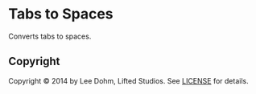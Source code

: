 # Tabs to Spaces

Converts tabs to spaces.

## Copyright

Copyright &copy; 2014 by Lee Dohm, Lifted Studios. See [LICENSE](https://github.com/lee-dohm/tabs-to-spaces/LICENSE.md) for details.

